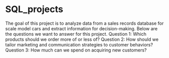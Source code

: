 # SQL_projects
The goal of this project is to analyze data from a sales records database for scale model cars and extract information for decision-making.
Below are the questions we want to answer for this project.
Question 1: Which products should we order more of or less of?
Question 2: How should we tailor marketing and communication strategies to customer behaviors?
Question 3: How much can we spend on acquiring new customers?
